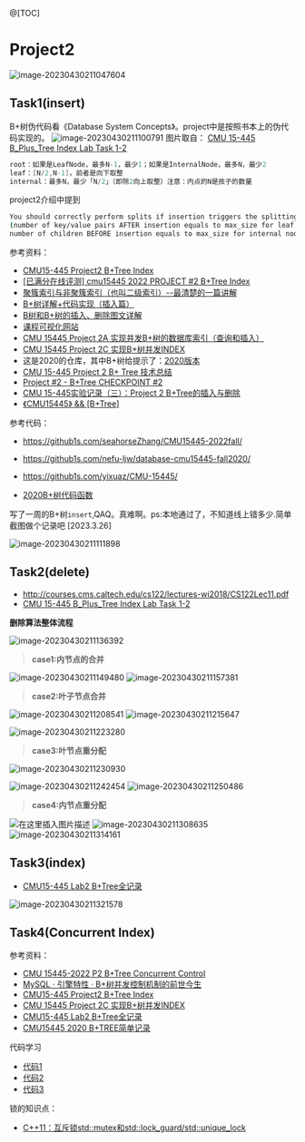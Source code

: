@[TOC]
# Project2
![image-20230430211047604](project2.assets/image-20230430211047604.png)

## Task1(insert)

B+树伪代码看《Database System Concepts》。project中是按照书本上的伪代码实现的。
![image-20230430211100791](project2.assets/image-20230430211100791.png)
 图片取自： [CMU 15-445 B_Plus_Tree Index Lab Task 1-2](https://zhuanlan.zhihu.com/p/615910266)

```cpp
root：如果是LeafNode，最多N-1，最少1；如果是InternalNode，最多N，最少2
leaf：[N/2,N-1]，前者是向下取整
internal：最多N，最少「N/2」（即除2向上取整）注意：内点的N是孩子的数量
```

project2介绍中提到

```bash
You should correctly perform splits if insertion triggers the splitting condition 
(number of key/value pairs AFTER insertion equals to max_size for leaf nodes, 
number of children BEFORE insertion equals to max_size for internal nodes).
```


参考资料：

-  [CMU15-445 Project2 B+Tree Index](https://blog.eleven.wiki/posts/cmu15-445-project2-b+tree-index/#checkpoint1-single-thread-btree)
- [[已满分在线评测] cmu15445 2022 PROJECT #2 B+Tree Index](https://www.cnblogs.com/alyjay/p/16885958.html)
- [聚簇索引与非聚簇索引（也叫二级索引）--最清楚的一篇讲解
](https://cloud.tencent.com/developer/article/1541265)
- [B+树详解+代码实现（插入篇） ](https://www.cnblogs.com/JayL-zxl/p/14304178.html)
- [B树和B+树的插入、删除图文详解 ](https://www.cnblogs.com/nullzx/p/8729425.html)
- [课程可视化网站](https://bustub.skyzh.dev/bpt-printer/)
- [CMU 15445 Project 2A 实现并发B+树的数据库索引（查询和插入）
](https://www.jianshu.com/p/628a39d03b79)
- [CMU 15445 Project 2C 实现B+树并发INDEX
](https://www.jianshu.com/p/b83272f7684b)
- 这是2020的仓库，其中B+树给提示了：[2020版本](https://github1s.com/nefu-ljw/database-cmu15445-fall2020/blob/a8aac5abf64f5a61ca08f59e57e2d8f962692b32/src/storage/page/b_plus_tree_leaf_page.cpp)
- [CMU 15-445 Project 2 B+ Tree 技术总结
](https://blog.csdn.net/u010180372/article/details/122095553)
- [Project #2 - B+Tree CHECKPOINT #2](https://zhuanlan.zhihu.com/p/602088979)
- [CMU 15-445实验记录（三）：Project 2 B+Tree的插入与删除
](https://blog.csdn.net/qq_45698833/article/details/121284841)
- [《CMU15445》 && [B+Tree]](https://zhuanlan.zhihu.com/p/408766723)

参考代码：
- https://github1s.com/seahorseZhang/CMU15445-2022fall/
- https://github1s.com/nefu-ljw/database-cmu15445-fall2020/
- https://github1s.com/yixuaz/CMU-15445/

- [2020B+树代码函数](https://github1s.com/nefu-ljw/database-cmu15445-fall2020/blob/b965b8306896d70e0511e4306d440d7cb888ccc9/src/include/storage/page/b_plus_tree_internal_page.h)


写了一周的B+树`insert`,QAQ。真难啊。ps:本地通过了，不知道线上错多少.简单截图做个记录吧 [2023.3.26]

![image-20230430211111898](project2.assets/image-20230430211111898.png)
## Task2(delete)
- http://courses.cms.caltech.edu/cs122/lectures-wi2018/CS122Lec11.pdf
- [CMU 15-445 B_Plus_Tree Index Lab Task 1-2](https://zhuanlan.zhihu.com/p/615910266)

 **删除算法整体流程**

![image-20230430211136392](project2.assets/image-20230430211136392.png)


> **case1:内节点的合并**

![image-20230430211149480](project2.assets/image-20230430211149480.png)
![image-20230430211157381](project2.assets/image-20230430211157381.png)

> **case2:叶子节点合并**

![image-20230430211208541](project2.assets/image-20230430211208541.png)
![image-20230430211215647](project2.assets/image-20230430211215647.png)

![image-20230430211223280](project2.assets/image-20230430211223280.png)
> **case3:叶节点重分配**

![image-20230430211230930](project2.assets/image-20230430211230930.png)

![image-20230430211242454](project2.assets/image-20230430211242454.png)
![image-20230430211250486](project2.assets/image-20230430211250486.png)

> **case4:内节点重分配**

![在这里插入图片描述](project2.assets/image-20230430211300441.png)
![image-20230430211308635](project2.assets/image-20230430211308635.png)
![image-20230430211314161](project2.assets/image-20230430211314161.png)

## Task3(index)


 - [CMU15-445 Lab2 B+Tree全记录](https://www.cnblogs.com/sun-lingyu/p/15198683.html)

![image-20230430211321578](project2.assets/image-20230430211321578.png)
## Task4(Concurrent Index)

参考资料：
- [CMU 15445-2022 P2 B+Tree Concurrent Control
](https://zhuanlan.zhihu.com/p/593214033?)
- [MySQL · 引擎特性 · B+树并发控制机制的前世今生](http://mysql.taobao.org/monthly/2018/09/01/)
- [CMU15-445 Project2 B+Tree Index](https://blog.eleven.wiki/posts/cmu15-445-project2-b+tree-index/#task1-btree-pages)
- [CMU 15445 Project 2C 实现B+树并发INDEX](https://www.jianshu.com/u/38eb16b24cb9)
- [CMU15-445 Lab2 B+Tree全记录](https://www.cnblogs.com/sun-lingyu/p/15198683.html)
- [CMU15445 2020 B+TREE简单记录](https://blog.csdn.net/freedom1523646952/article/details/126625890?ops_request_misc=%257B%2522request%255Fid%2522%253A%2522168061186216800197028902%2522%252C%2522scm%2522%253A%252220140713.130102334..%2522%257D&request_id=168061186216800197028902&biz_id=0&utm_medium=distribute.pc_search_result.none-task-blog-2~all~baidu_landing_v2~default-1-126625890-null-null.142^v81^control,201^v4^add_ask,239^v2^insert_chatgpt&utm_term=cmu15445%20B%2B&spm=1018.2226.3001.4187)

代码学习

- [代码1](https://github1s.com/Yiyuan-Dong/bustub2020/blob/HEAD/src/include/storage/index/generic_key.h)
- [代码2](https://github1s.com/hit-lance/bustub/blob/HEAD/src/storage/index/b_plus_tree.cpp)
-  [代码3](https://github1s.com/hit-lance/bustub/blob/2a51165921af53fd9391dd663e06888b37d92342/src/storage/index/b_plus_tree.cpp)

锁的知识点：

- [C++11：互斥锁std::mutex和std::lock_guard/std::unique_lock](https://blog.csdn.net/aiynmimi/article/details/127492406?ops_request_misc=%257B%2522request%255Fid%2522%253A%2522168092006916800182774955%2522%252C%2522scm%2522%253A%252220140713.130102334.pc%255Fall.%2522%257D&request_id=168092006916800182774955&biz_id=0&utm_medium=distribute.pc_search_result.none-task-blog-2~all~first_rank_ecpm_v1~rank_v31_ecpm-1-127492406-null-null.142^v82^control,201^v4^add_ask,239^v2^insert_chatgpt&utm_term=std%3A%3Aunique_lock%3Cmutex_t%3E%20latch%28mutex_%29%3B&spm=1018.2226.3001.4187)